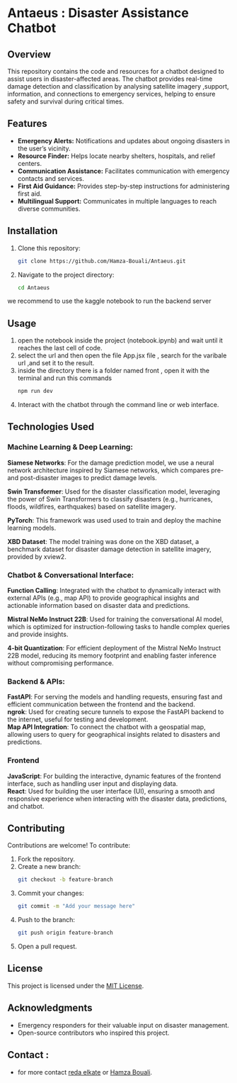 # Antaeus : Disaster Assistance Chatbot

## Overview
This repository contains the code and resources for a chatbot designed to assist users in disaster-affected areas. The chatbot provides real-time damage detection and classification by analysing satellite imagery ,support, information, and connections to emergency services, helping to ensure safety and survival during critical times.

## Features
- **Emergency Alerts:** Notifications and updates about ongoing disasters in the user’s vicinity.
- **Resource Finder:** Helps locate nearby shelters, hospitals, and relief centers.
- **Communication Assistance:** Facilitates communication with emergency contacts and services.
- **First Aid Guidance:** Provides step-by-step instructions for administering first aid.
- **Multilingual Support:** Communicates in multiple languages to reach diverse communities.

## Installation
1. Clone this repository:
   ```bash
   git clone https://github.com/Hamza-Bouali/Antaeus.git
   ```
2. Navigate to the project directory:
   ```bash
   cd Antaeus
   ```

we recommend to use the kaggle notebook to run the backend server

## Usage
1. open the notebook inside the project (notebook.ipynb) and wait until it reaches the last cell of code.
2. select the url and then open the file App.jsx file , search for the varibale url ,and set it to the result. 
3. inside the directory there is a folder named front , open it with the terminal and run this commands
   ```bash
   npm run dev
   ```
4. Interact with the chatbot through the command line or web interface.

## Technologies Used
### Machine Learning & Deep Learning:
**Siamese Networks**: For the damage prediction model, we use a neural network architecture inspired by Siamese networks, which compares pre- and post-disaster images to predict damage levels.

**Swin Transformer**: Used for the disaster classification model, leveraging the power of Swin Transformers to classify disasters (e.g., hurricanes, floods, wildfires, earthquakes) based on satellite imagery.

**PyTorch**: This framework was used used to train and deploy the machine learning models.

**XBD Dataset**: The model training was done on the XBD dataset, a benchmark dataset for disaster damage detection in satellite imagery, provided by xview2.
### Chatbot & Conversational Interface:
**Function Calling**: Integrated with the chatbot to dynamically interact with external APIs (e.g., map API) to provide geographical insights and actionable information based on disaster data and predictions.

**Mistral NeMo Instruct 22B**: Used for training the conversational AI model, which is optimized for instruction-following tasks to handle complex queries and provide insights.

**4-bit Quantization**: For efficient deployment of the Mistral NeMo Instruct 22B model, reducing its memory footprint and enabling faster inference without compromising performance.

### Backend & APIs:
**FastAPI**: For serving the models and handling requests, ensuring fast and efficient communication between the frontend and the backend.   
**ngrok**: Used for creating secure tunnels to expose the FastAPI backend to the internet, useful for testing and development.   
**Map API Integration**: To connect the chatbot with a geospatial map, allowing users to query for geographical insights related to disasters and predictions.

### Frontend
**JavaScript**: For building the interactive, dynamic features of the frontend interface, such as handling user input and displaying data.      
**React**: Used for building the user interface (UI), ensuring a smooth and responsive experience when interacting with the disaster data, predictions, and chatbot.

## Contributing
Contributions are welcome! To contribute:
1. Fork the repository.
2. Create a new branch:
   ```bash
   git checkout -b feature-branch
   ```
3. Commit your changes:
   ```bash
   git commit -m "Add your message here"
   ```
4. Push to the branch:
   ```bash
   git push origin feature-branch
   ```
5. Open a pull request.

## License
This project is licensed under the [MIT License](LICENSE).

## Acknowledgments
- Emergency responders for their valuable input on disaster management.
- Open-source contributors who inspired this project.

## Contact : 
- for more contact [reda elkate](https://github.com/redaelkate) or [Hamza Bouali](https://github.com/Hamza-Bouali).
